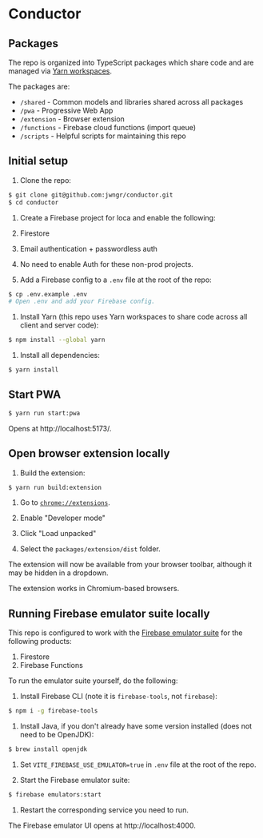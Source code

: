 # Conductor

## Packages

The repo is organized into TypeScript packages which share code and are managed via
[Yarn workspaces](https://classic.yarnpkg.com/lang/en/docs/workspaces/).

The packages are:

- `/shared` - Common models and libraries shared across all packages
- `/pwa` - Progressive Web App
- `/extension` - Browser extension
- `/functions` - Firebase cloud functions (import queue)
- `/scripts` - Helpful scripts for maintaining this repo

## Initial setup

1. Clone the repo:

```bash
$ git clone git@github.com:jwngr/conductor.git
$ cd conductor
```

1. Create a Firebase project for loca and enable the following:
1. Firestore
1. Email authentication + passwordless auth
1. No need to enable Auth for these non-prod projects.

1. Add a Firebase config to a `.env` file at the root of the repo:

```bash
$ cp .env.example .env
# Open .env and add your Firebase config.
```

1. Install Yarn (this repo uses Yarn workspaces to share code across all client and server code):

```bash
$ npm install --global yarn
```

1. Install all dependencies:

```bash
$ yarn install
```

## Start PWA

```bash
$ yarn run start:pwa
```

Opens at http://localhost:5173/.

## Open browser extension locally

1. Build the extension:

```bash
$ yarn run build:extension
```

1. Go to [`chrome://extensions`](chrome://extensions).

1. Enable "Developer mode"

1. Click "Load unpacked"

1. Select the `packages/extension/dist` folder.

The extension will now be available from your browser toolbar, although it may be hidden in a dropdown.

The extension works in Chromium-based browsers.

## Running Firebase emulator suite locally

This repo is configured to work with the [Firebase emulator suite](https://firebase.google.com/docs/emulator-suite)
for the following products:

1. Firestore
2. Firebase Functions

To run the emulator suite yourself, do the following:

1. Install Firebase CLI (note it is `firebase-tools`, not `firebase`):

```bash
$ npm i -g firebase-tools
```

1. Install Java, if you don't already have some version installed (does not need to be OpenJDK):

```bash
$ brew install openjdk
```

1. Set `VITE_FIREBASE_USE_EMULATOR=true` in `.env` file at the root of the repo.

1. Start the Firebase emulator suite:

```bash
$ firebase emulators:start
```

1. Restart the corresponding service you need to run.

The Firebase emulator UI opens at http://localhost:4000.
